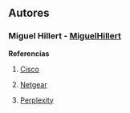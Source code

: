 ## **Autores**


### Miguel Hillert - [MiguelHillert](https://github.com/MiguelHillert)


**Referencias**

1. [Cisco](https://www.cisco.com/c/en/us/products/switches/index.html)

2. [Netgear](https://www.netgear.com/business/wired/switches/)

3. [Perplexity](www.perplexity.ai)
